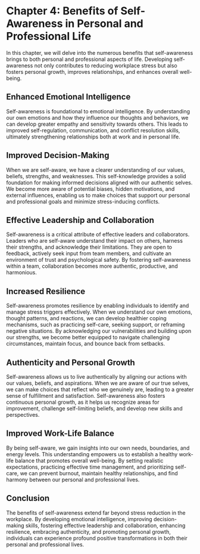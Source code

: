 Chapter 4: Benefits of Self-Awareness in Personal and Professional Life
=======================================================================

In this chapter, we will delve into the numerous benefits that self-awareness brings to both personal and professional aspects of life. Developing self-awareness not only contributes to reducing workplace stress but also fosters personal growth, improves relationships, and enhances overall well-being.

Enhanced Emotional Intelligence
-------------------------------

Self-awareness is foundational to emotional intelligence. By understanding our own emotions and how they influence our thoughts and behaviors, we can develop greater empathy and sensitivity towards others. This leads to improved self-regulation, communication, and conflict resolution skills, ultimately strengthening relationships both at work and in personal life.

Improved Decision-Making
------------------------

When we are self-aware, we have a clearer understanding of our values, beliefs, strengths, and weaknesses. This self-knowledge provides a solid foundation for making informed decisions aligned with our authentic selves. We become more aware of potential biases, hidden motivations, and external influences, enabling us to make choices that support our personal and professional goals and minimize stress-inducing conflicts.

Effective Leadership and Collaboration
--------------------------------------

Self-awareness is a critical attribute of effective leaders and collaborators. Leaders who are self-aware understand their impact on others, harness their strengths, and acknowledge their limitations. They are open to feedback, actively seek input from team members, and cultivate an environment of trust and psychological safety. By fostering self-awareness within a team, collaboration becomes more authentic, productive, and harmonious.

Increased Resilience
--------------------

Self-awareness promotes resilience by enabling individuals to identify and manage stress triggers effectively. When we understand our own emotions, thought patterns, and reactions, we can develop healthier coping mechanisms, such as practicing self-care, seeking support, or reframing negative situations. By acknowledging our vulnerabilities and building upon our strengths, we become better equipped to navigate challenging circumstances, maintain focus, and bounce back from setbacks.

Authenticity and Personal Growth
--------------------------------

Self-awareness allows us to live authentically by aligning our actions with our values, beliefs, and aspirations. When we are aware of our true selves, we can make choices that reflect who we genuinely are, leading to a greater sense of fulfillment and satisfaction. Self-awareness also fosters continuous personal growth, as it helps us recognize areas for improvement, challenge self-limiting beliefs, and develop new skills and perspectives.

Improved Work-Life Balance
--------------------------

By being self-aware, we gain insights into our own needs, boundaries, and energy levels. This understanding empowers us to establish a healthy work-life balance that promotes overall well-being. By setting realistic expectations, practicing effective time management, and prioritizing self-care, we can prevent burnout, maintain healthy relationships, and find harmony between our personal and professional lives.

Conclusion
----------

The benefits of self-awareness extend far beyond stress reduction in the workplace. By developing emotional intelligence, improving decision-making skills, fostering effective leadership and collaboration, enhancing resilience, embracing authenticity, and promoting personal growth, individuals can experience profound positive transformations in both their personal and professional lives.
